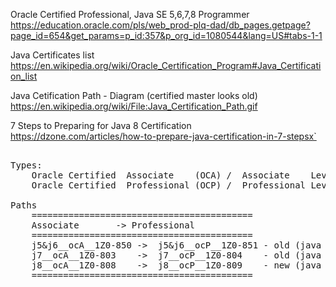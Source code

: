 
Oracle Certified Professional, Java SE 5,6,7,8 Programmer  
    https://education.oracle.com/pls/web_prod-plq-dad/db_pages.getpage?page_id=654&get_params=p_id:357&p_org_id=1080544&lang=US#tabs-1-1

Java Certificates list  
    https://en.wikipedia.org/wiki/Oracle_Certification_Program#Java_Certification_list

Java Cetification Path - Diagram (certified master looks old)  
    https://en.wikipedia.org/wiki/File:Java_Certification_Path.gif

7 Steps to Preparing for Java 8 Certification  
    https://dzone.com/articles/how-to-prepare-java-certification-in-7-stepsx`

<pre>

Types:
	Oracle Certified  Associate    (OCA) /  Associate    Level Certification, in English
	Oracle Certified  Professional (OCP) /  Professional Level Certification, in English

Paths
	==========================================
	Associate		-> Professional
	==========================================
	j5&j6__ocA__1Z0-850	->	j5&j6__ocP__1Z0-851	- old (java 5&6, use only for learning, like sample ques)
	j7__ocA__1Z0-803	->	j7__ocP__1Z0-804	- old (java 7, use only for learning, like sample ques)
	j8__ocA__1Z0-808	->	j8__ocP__1Z0-809	- new (java 8)
	==========================================

</pre>

